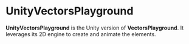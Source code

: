 # UnityVectorsPlayground
**UnityVectorsPlayground** is the Unity version of **VectorsPlayground**. It leverages its 2D engine to create and animate the elements.
